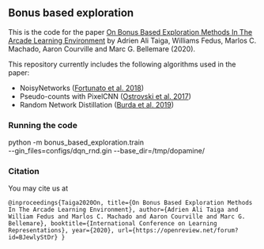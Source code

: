 ## Bonus based exploration

This is the code for the paper [On Bonus Based Exploration Methods In The Arcade Learning Environment](https://openreview.net/forum?id=BJewlyStDr) by Adrien Ali Taiga, Williams Fedus, Marlos C. Machado, Aaron Courville and Marc G. Bellemare (2020).

This repository currently includes the following algorithms used in the paper:
  * NoisyNetworks ([Fortunato et al. 2018](https://arxiv.org/abs/1706.10295))
  * Pseudo-counts with PixelCNN ([Ostrovski et al. 2017](https://arxiv.org/abs/1703.01310))
  * Random Network Distillation ([Burda et al. 2019](https://arxiv.org/abs/1810.12894))

### Running the code

python -m bonus_based_exploration.train \
  --gin_files=configs/dqn_rnd.gin --base_dir=/tmp/dopamine/

### Citation

You may cite us at

`
@inproceedings{Taiga2020On,
title={On Bonus Based Exploration Methods In The Arcade Learning Environment},
author={Adrien Ali Taiga and William Fedus and Marlos C. Machado and Aaron Courville and Marc G. Bellemare},
booktitle={International Conference on Learning Representations},
year={2020},
url={https://openreview.net/forum?id=BJewlyStDr}
}
`
